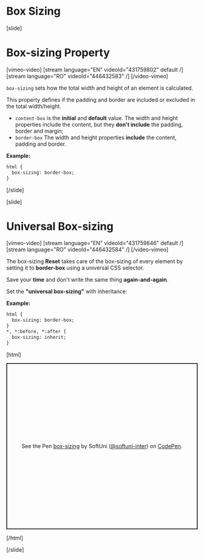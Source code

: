 # Box Sizing

[slide]

# Box-sizing Property

[vimeo-video]
[stream language="EN" videoId="431759802" default /]
[stream language="RO" videoId="446432583" /]
[/video-vimeo]

`box-sizing` sets how the total width and height of an element is calculated. 

This property defines if the padding and border are included or excluded in the total width/height.

* `content-box` is the **initial** and **default** value. The width and height properties include the content, but they **don't include** the padding, border and margin;
* `border-box` The width and height properties **include** the content, padding and border.

**Example:**
```html
html {
  box-sizing: border-box;
}
```
[/slide]

[slide]
# Universal Box-sizing

[vimeo-video]
[stream language="EN" videoId="431759846" default /]
[stream language="RO" videoId="446432584" /]
[/video-vimeo]

The box-sizing **Reset** takes care of the box-sizing of every element by setting it to **border-box** using a universal CSS selector.

Save your **time** and don't write the same thing **again-and-again**.

Set the **"universal box-sizing"** with inheritance:

**Example:**
```html
html {
  box-sizing: border-box;
}
*, *:before, *:after {
  box-sizing: inherit;
}
```

[html]
<p class="codepen" data-height="436" data-theme-id="39135" data-default-tab="css,result" data-user="softuni-inter" data-slug-hash="pojQGMJ" style="height: 436px; box-sizing: border-box; display: flex; align-items: center; justify-content: center; border: 2px solid; margin: 1em 0; padding: 1em;" data-pen-title="box-sizing">
  <span>See the Pen <a href="https://codepen.io/softuni-inter/pen/pojQGMJ">
  box-sizing</a> by SoftUni (<a href="https://codepen.io/softuni-inter">@softuni-inter</a>)
  on <a href="https://codepen.io">CodePen</a>.</span>
</p>
<script async src="https://static.codepen.io/assets/embed/ei.js"></script>

[/html]

[/slide]
